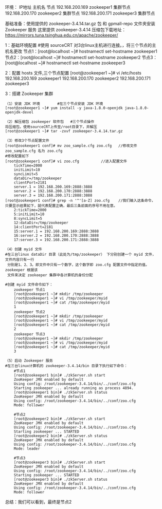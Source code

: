 环境：	IP地址			主机名			节点
	192.168.200.169		zookeeper1		集群节点
	192.168.200.170		zookeeper2		集群节点
	192.168.200.171		zookeeper3		集群节点

基础准备：使用提供的 zookeeper-3.4.14.tar.gz 包 和 gpmall-repo 文件夹安装 Zookeeper 服务
这里提供 zookeeper-3.4.14 压缩包下载地址：https://mirrors.tuna.tsinghua.edu.cn/apache/zookeeper/

1：基础环境配置
#使用 sourceCRT 对3台linux主机进行连接。，将三个节点的主机名更改
	节点1：[root@localhost ~]# hostnamectl set-hostname zookeeper1
	节点2：[root@localhost ~]# hostnamectl set-hostname zookeeper2
	节点3：[root@localhost ~]# hostnamectl set-hostname zookeeper3

2：配置 hosts 文件,三个节点配置
	[root@zookeeper1 ~]# vi /etc/hosts
	192.168.200.169 zookeeper1
	192.168.200.170 zookeeper2
	192.168.200.171 zookeeper3

3：搭建 Zookeeper 集群

	（1）安装 JDK 环境		#在三个节点安装 JDK 环境
	[root@zookeeper1 ~]# yum install -y java-1.8.0-openjdk java-1.8.0-openjdk-devel
  
	（2）解压缩包 zookeeper 软件包	#三个节点操作
	将压缩包，使用sourceCRT上传至/root目录下，并解压
	[root@zookeeper1 ~]# tar -zxvf zookeeper-3.4.14.tar.gz

	（3）修改3个节点配置文件
	[root@zookeeper1 conf]# mv zoo_sample.cfg zoo.cfg	//修改文件zoo_sample.cfg 名为 zoo.cfg
	#修改配置如下
	[root@zookeeper1 conf]# vi zoo.cfg			//进入配置文件
		tickTime=2000
		initLimit=10
		syncLimit=5
		dataDir=/tmp/zookeeper
		clientPort=2181
		server.1 = 192.168.200.169:2888:3888
		server.2 = 192.168.200.170:2888:3888
		server.3 = 192.168.200.171:2888:3888
	[root@zookeeper1 conf]# grep -n '^'[a-Z] zoo.cfg 	//我们输入这条命令，只要显示结果如下，就代表配置正确，最后三条前面的序号不用在意。
		2:tickTime=2000
		5:initLimit=10
		8:syncLimit=5
		12:dataDir=/tmp/zookeeper
		14:clientPort=2181
		15:server.1 = 192.168.200.169:2888:3888
		16:server.2 = 192.168.200.170:2888:3888
		17:server.3 = 192.168.200.171:2888:3888
	
	（4）创建 myid 文件
	#在三台linux dataDir 目录（此处为/tmp/zookeeper） 下分别创建一个 myid 文件，文件内容只有一行
	 分别是1、2、3。即文件中只有一个数字，这个数字即 zoo.cfg 配置文件中指定的值。zookeeper 根据该
	 文件来决定 zookeeper 集群中各计算机的身份分配
	
	#创建 myid 文件命令如下：
		zookeeper 节点1
		[root@zookeeper1 ~]# mkdir /tmp/zookeeper
		[root@zookeeper1 ~]# vi /tmp/zookeeper/myid
		[root@zookeeper1 ~]# cat /tmp/zookeeper/myid 
		1
		zookeeper 节点2
		[root@zookeeper1 ~]# mkdir /tmp/zookeeper
		[root@zookeeper1 ~]# vi /tmp/zookeeper/myid
		[root@zookeeper1 ~]# cat /tmp/zookeeper/myid 
		2
		zookeeper 节点3
		[root@zookeeper1 ~]# mkdir /tmp/zookeeper
		[root@zookeeper1 ~]# vi /tmp/zookeeper/myid
		[root@zookeeper1 ~]# cat /tmp/zookeeper/myid 
		3
	
	（5）启动 Zookeeper 服务
	#在三台linux计算机的 zookeeper-3.4.14/bin 目录下执行如下命令：
		#节点1
		[root@zookeeper1 bin]# ./zkServer.sh start
		ZooKeeper JMX enabled by default
		Using config: /root/zookeeper-3.4.14/bin/../conf/zoo.cfg
		Starting zookeeper ... already running as process 4894. 
		[root@zookeeper1 bin]# ./zkServer.sh status
		ZooKeeper JMX enabled by default
		Using config: /root/zookeeper-3.4.14/bin/../conf/zoo.cfg
		Mode: follower
		
		#节点2
		[root@zookeeper2 bin]# ./zkServer.sh start
		ZooKeeper JMX enabled by default
		Using config: /root/zookeeper-3.4.14/bin/../conf/zoo.cfg
		Starting zookeeper ... STARTED
		[root@zookeeper2 bin]# ./zkServer.sh status
		ZooKeeper JMX enabled by default
		Using config: /root/zookeeper-3.4.14/bin/../conf/zoo.cfg
		Mode: leader

		#节点3
		[root@zookeeper3 bin]# ./zkServer.sh start
		ZooKeeper JMX enabled by default
		Using config: /root/zookeeper-3.4.14/bin/../conf/zoo.cfg
		Starting zookeeper ... STARTED
		[root@zookeeper3 bin]# ./zkServer.sh status
		ZooKeeper JMX enabled by default
		Using config: /root/zookeeper-3.4.14/bin/../conf/zoo.cfg
		Mode: follower

总结：我们可以看到，最终是节点2 